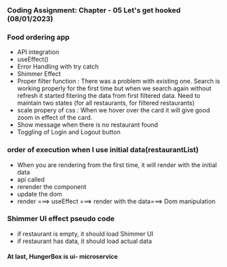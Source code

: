 ### Coding Assignment: Chapter - 05 Let's get hooked (08/01/2023)

### Food ordering app

- API integration
- useEffect()
- Error Handling with try catch
- Shimmer Effect
- Proper filter function : There was a problem with existing one. Search is working properly for the first time but when we search again without refresh it started fitering the data from first filtered data. Need to maintain two states (for all restaurants, for filtered restaurants)
- scale propery of css : When we hover over the card it will give good zoom in effect of the card.
- Show message when there is no restaurant found
- Toggling of Login and Logout button

### order of execution when I use initial data(restaurantList)
- When you are rendering from the first time, it will render with the initial data
- api called
- rerender the component
- update the dom
- render ===> useEffect ===> render with the data===> Dom manipulation

### Shimmer UI effect pseudo code
- if restaurant is empty, it should load Shimmer UI
- if restaurant has data, it should load actual data

#### At last, HungerBox is ui- microservice

